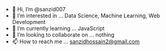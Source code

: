 - 👋 Hi, I’m @sanzid007
- 👀 I’m interested in ... Data Science, Machine Learning, Web Development
- 🌱 I’m currently learning ... JavaScript
- 💞️ I’m looking to collaborate on ... nothing
- 📫 How to reach me ... sanzidhossain2@gmail.com

<!---
sanzid007/sanzid007 is a ✨ special ✨ repository because its `README.md` (this file) appears on your GitHub profile.
You can click the Preview link to take a look at your changes.
--->
